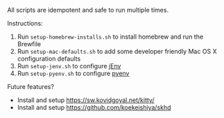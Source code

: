 All scripts are idempotent and safe to run multiple times.

Instructions:
1. Run `setup-homebrew-installs.sh` to install homebrew and run the Brewfile
2. Run `setup-mac-defaults.sh` to add some developer friendly Mac OS X configuration defaults
3. Run `setup-jenv.sh` to configure [jEnv](https://www.jenv.be)
4. Run `setup-pyenv.sh` to configure [pyenv](https://github.com/pyenv/pyenv)

Future features?
- Install and setup https://sw.kovidgoyal.net/kitty/
- Install and setup https://github.com/koekeishiya/skhd